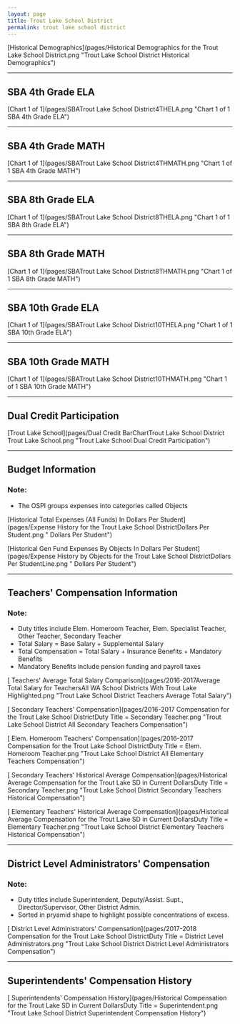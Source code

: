 ```yaml
---
layout: page
title: Trout Lake School District
permalink: trout lake school district
---
```



[Historical Demographics](pages/Historical Demographics for the Trout Lake School District.png "Trout Lake School District Historical Demographics")

___

## SBA 4th Grade ELA

[Chart 1 of 1](pages/SBATrout Lake School District4THELA.png "Chart 1 of 1 SBA 4th Grade ELA")


___

## SBA 4th Grade MATH

[Chart 1 of 1](pages/SBATrout Lake School District4THMATH.png "Chart 1 of 1 SBA 4th Grade MATH")


___

## SBA 8th Grade ELA

[Chart 1 of 1](pages/SBATrout Lake School District8THELA.png "Chart 1 of 1 SBA 8th Grade ELA")


___

## SBA 8th Grade MATH

[Chart 1 of 1](pages/SBATrout Lake School District8THMATH.png "Chart 1 of 1 SBA 8th Grade MATH")


___

## SBA 10th Grade ELA

[Chart 1 of 1](pages/SBATrout Lake School District10THELA.png "Chart 1 of 1 SBA 10th Grade ELA")


___

## SBA 10th Grade MATH

[Chart 1 of 1](pages/SBATrout Lake School District10THMATH.png "Chart 1 of 1 SBA 10th Grade MATH")


___

## Dual Credit Participation

[Trout Lake School](pages/Dual Credit BarChartTrout Lake School District Trout Lake School.png "Trout Lake School Dual Credit Participation")


___

## Budget Information
### Note:
- The OSPI groups expenses into categories called Objects

[Historical Total Expenses (All Funds) In Dollars Per Student](pages/Expense History for the Trout Lake School DistrictDollars Per Student.png " Dollars Per Student")

[Historical Gen Fund Expenses By Objects In Dollars Per Student](pages/Expense History by Objects for the Trout Lake School DistrictDollars Per StudentLine.png " Dollars Per Student")


___

## Teachers' Compensation Information
### Note:
- Duty titles include Elem. Homeroom Teacher, Elem. Specialist Teacher, Other Teacher, Secondary Teacher
- Total Salary = Base Salary + Supplemental Salary
- Total Compensation = Total Salary + Insurance Benefits + Mandatory Benefits
- Mandatory Benefits include pension funding and payroll taxes

[ Teachers' Average Total Salary Comparison](pages/2016-2017Average Total Salary for TeachersAll WA School Districts With Trout Lake Highlighted.png "Trout Lake School District Teachers Average Total Salary")

[ Secondary Teachers' Compensation](pages/2016-2017 Compensation for the Trout Lake School DistrictDuty Title = Secondary Teacher.png "Trout Lake School District All Secondary Teachers Compensation")

[ Elem. Homeroom Teachers' Compensation](pages/2016-2017 Compensation for the Trout Lake School DistrictDuty Title = Elem. Homeroom Teacher.png "Trout Lake School District All Elementary Teachers Compensation")

[ Secondary Teachers' Historical Average Compensation](pages/Historical Average Compensation for the Trout Lake SD in Current DollarsDuty Title = Secondary Teacher.png "Trout Lake School District Secondary Teachers Historical Compensation")

[ Elementary Teachers' Historical Average Compensation](pages/Historical Average Compensation for the Trout Lake SD in Current DollarsDuty Title = Elementary Teacher.png "Trout Lake School District Elementary Teachers Historical Compensation")


___

## District Level Administrators' Compensation

### Note:
- Duty titles include Superintendent, Deputy/Assist. Supt., Director/Supervisor, Other District Admin.
- Sorted in pryamid shape to highlight possible concentrations of excess.

[ District Level Administrators' Compensation](pages/2017-2018 Compensation for the Trout Lake School DistrictDuty Title = District Level Administrators.png "Trout Lake School District District Level Administrators Compensation")


___

## Superintendents' Compensation History

[ Superintendents' Compensation History](pages/Historical Compensation for the Trout Lake SD in Current DollarsDuty Title = Superintendent.png "Trout Lake School District Superintendent Compensation History")


